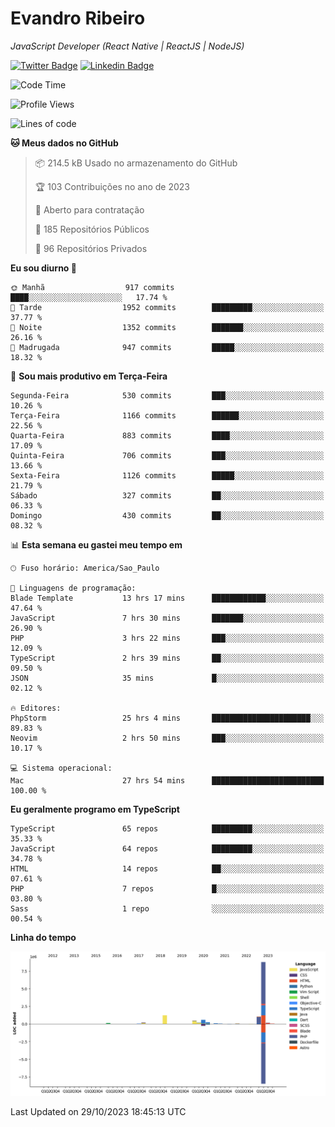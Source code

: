 # Evandro **Ribeiro**

*JavaScript Developer (React Native | ReactJS | NodeJS)*

[![Twitter Badge](https://img.shields.io/badge/-@ribeiroevandro-201B2D?style=flat-square&labelColor=201B2D&logo=twitter&logoColor=white&link=https://twitter.com/ribeiroevandro)](https://twitter.com/ribeiroevandro) 
[![Linkedin Badge](https://img.shields.io/badge/-Evandro%20Ribeiro-201B2D?style=flat-square&logo=Linkedin&logoColor=white&link=https://www.linkedin.com/in/ribeiroevandro)](https://www.linkedin.com/in/ribeiroevandro) 


<!--START_SECTION:waka-->
![Code Time](http://img.shields.io/badge/Code%20Time-3%2C503%20hrs%2017%20mins-blue)

![Profile Views](http://img.shields.io/badge/Visualizac%C3%B5es%20do%20perfil-25-blue)

![Lines of code](https://img.shields.io/badge/Desde%20o%20Hello%20World%20eu%20escrevi-13.3%20million%20linhas%20de%20c%C3%B3digo-blue)

**🐱 Meus dados no GitHub** 

> 📦 214.5 kB Usado no armazenamento do GitHub 
 > 
> 🏆 103 Contribuições no ano de 2023
 > 
> 💼 Aberto para contratação
 > 
> 📜 185 Repositórios Públicos 
 > 
> 🔑 96 Repositórios Privados 
 > 
**Eu sou diurno 🐤** 

```text
🌞 Manhã                  917 commits         ████░░░░░░░░░░░░░░░░░░░░░   17.74 % 
🌆 Tarde                  1952 commits        █████████░░░░░░░░░░░░░░░░   37.77 % 
🌃 Noite                  1352 commits        ███████░░░░░░░░░░░░░░░░░░   26.16 % 
🌙 Madrugada              947 commits         █████░░░░░░░░░░░░░░░░░░░░   18.32 % 
```
📅 **Sou mais produtivo em Terça-Feira** 

```text
Segunda-Feira            530 commits         ███░░░░░░░░░░░░░░░░░░░░░░   10.26 % 
Terça-Feira              1166 commits        ██████░░░░░░░░░░░░░░░░░░░   22.56 % 
Quarta-Feira             883 commits         ████░░░░░░░░░░░░░░░░░░░░░   17.09 % 
Quinta-Feira             706 commits         ███░░░░░░░░░░░░░░░░░░░░░░   13.66 % 
Sexta-Feira              1126 commits        █████░░░░░░░░░░░░░░░░░░░░   21.79 % 
Sábado                   327 commits         ██░░░░░░░░░░░░░░░░░░░░░░░   06.33 % 
Domingo                  430 commits         ██░░░░░░░░░░░░░░░░░░░░░░░   08.32 % 
```


📊 **Esta semana eu gastei meu tempo em** 

```text
🕑︎ Fuso horário: America/Sao_Paulo

💬 Linguagens de programação: 
Blade Template           13 hrs 17 mins      ████████████░░░░░░░░░░░░░   47.64 % 
JavaScript               7 hrs 30 mins       ███████░░░░░░░░░░░░░░░░░░   26.90 % 
PHP                      3 hrs 22 mins       ███░░░░░░░░░░░░░░░░░░░░░░   12.09 % 
TypeScript               2 hrs 39 mins       ██░░░░░░░░░░░░░░░░░░░░░░░   09.50 % 
JSON                     35 mins             █░░░░░░░░░░░░░░░░░░░░░░░░   02.12 % 

🔥 Editores: 
PhpStorm                 25 hrs 4 mins       ██████████████████████░░░   89.83 % 
Neovim                   2 hrs 50 mins       ███░░░░░░░░░░░░░░░░░░░░░░   10.17 % 

💻 Sistema operacional: 
Mac                      27 hrs 54 mins      █████████████████████████   100.00 % 
```

**Eu geralmente programo em TypeScript** 

```text
TypeScript               65 repos            █████████░░░░░░░░░░░░░░░░   35.33 % 
JavaScript               64 repos            █████████░░░░░░░░░░░░░░░░   34.78 % 
HTML                     14 repos            ██░░░░░░░░░░░░░░░░░░░░░░░   07.61 % 
PHP                      7 repos             █░░░░░░░░░░░░░░░░░░░░░░░░   03.80 % 
Sass                     1 repo              ░░░░░░░░░░░░░░░░░░░░░░░░░   00.54 % 
```



**Linha do tempo**

![Lines of Code chart](https://raw.githubusercontent.com/ribeiroevandro/ribeiroevandro/main/assets/bar_graph.png)


 Last Updated on 29/10/2023 18:45:13 UTC
<!--END_SECTION:waka-->
